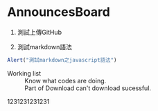 # AnnouncesBoard

1. 測試上傳GitHub

2. 測試markdown語法
```javascript
Alert("測試markdown之javascript語法")
```
<dl>
  <dt>Working list</dt>
  <dd>Know what codes are doing.</dd>
  <dd>Part of Download can't download sucessful.</dd>
</dl>

1231231231231
